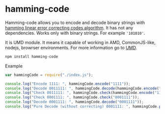 # hamming-code
Hamming-code allows you to encode and decode binary strings with [hamming linear error correcting codes algorithm](https://en.wikipedia.org/wiki/Hamming_code). It has not any dependencies. Works only with binary strings. For example `'101010'`. 

It is UMD module. It means it capable of working in AMD, CommonJS-like, nodejs, browrser environments. For more information go to [UMD](https://github.com/umdjs/umd).

```sh
npm install hamming-code
```

Example

```js
var hammingCode = require("./index.js");

console.log("Encode 1111: ", hammingCode.encode("1111"));
console.log("Decode 0011111: ", hammingCode.decode(hammingCode.encode("1111")));
console.log("Check 0011111: ", hammingCode.check(hammingCode.encode("1111")));
console.log("Check 0001111: ", hammingCode.check("0001111"));
console.log("Decode 0001111: ", hammingCode.decode("0001111"));
console.log("Pure Decode (without correcting) 0001111: ", hammingCode.pureDecode("0001111"));
```